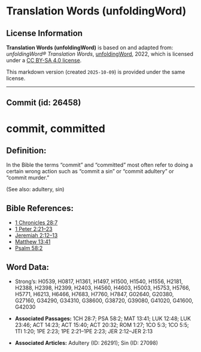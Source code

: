 # Translation Words (unfoldingWord)

## License Information

**Translation Words (unfoldingWord)** is based on and adapted from: _unfoldingWord® Translation Words_, [unfoldingWord](https://unfoldingword.org/utw), 2022, which is licensed under a [CC BY-SA 4.0 license](https://creativecommons.org/licenses/by-sa/4.0/legalcode.en).

This markdown version (created `2025-10-09`) is provided under the same license.



--------------------------------

## Commit (id: 26458)

commit, committed
=================

Definition:
-----------

In the Bible the terms “commit” and “committed” most often refer to doing a certain wrong action such as “commit a sin” or “commit adultery” or “commit murder.”

(See also: adultery, sin)

Bible References:
-----------------

* [1 Chronicles 28:7](https://ref.ly/1Chr28:7)
* [1 Peter 2:21–23](https://ref.ly/1Pet2:21-1Pet2:23)
* [Jeremiah 2:12–13](https://ref.ly/Jer2:12-Jer2:13)
* [Matthew 13:41](https://ref.ly/Matt13:41)
* [Psalm 58:2](https://ref.ly/Ps58:2)

Word Data:
----------

* Strong’s: H0539, H0817, H1361, H1497, H1500, H1540, H1556, H2181, H2388, H2398, H2399, H2403, H4560, H4603, H5003, H5753, H5766, H5771, H6213, H6466, H7683, H7760, H7847, G02640, G20380, G27160, G34290, G34310, G38600, G38720, G39080, G41020, G41600, G42030

* **Associated Passages:** 1CH 28:7; PSA 58:2; MAT 13:41; LUK 12:48; LUK 23:46; ACT 14:23; ACT 15:40; ACT 20:32; ROM 1:27; 1CO 5:3; 1CO 5:5; 1TI 1:20; 1PE 2:23; 1PE 2:21–1PE 2:23; JER 2:12–JER 2:13
* **Associated Articles:** Adultery (ID: 26291); Sin (ID: 27098)


